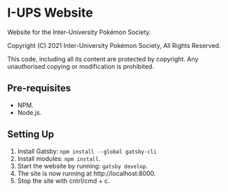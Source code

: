 # I-UPS Website
Website for the Inter-University Pokémon Society.

Copyright (C) 2021 Inter-University Pokémon Society, All Rights Reserved.

This code, including all its content are protected by copyright. Any unauthorised copying or modification is prohibited.

## Pre-requisites
- NPM.
- Node.js.

## Setting Up
1. Install Gatsby: ```npm install --global gatsby-cli```
2. Install modules: ```npm install```.
3. Start the website by running: ```gatsby develop```.
4. The site is now running at http://localhost:8000.
5. Stop the site with cntrl/cmd + c.
